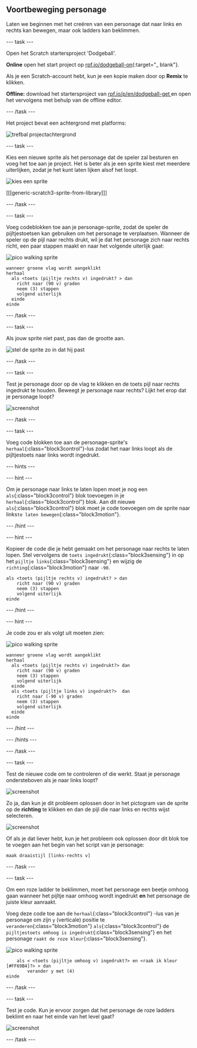 ## Voortbeweging personage

Laten we beginnen met het creëren van een personage dat naar links en rechts kan bewegen, maar ook ladders kan beklimmen.

\--- task \---

Open het Scratch startersproject 'Dodgeball'.

**Online** open het start project op [rpf.io/dodgeball-on](http://rpf.io/dodgeball-on){:target="_ blank"}.

Als je een Scratch-account hebt, kun je een kopie maken door op **Remix** te klikken.

**Offline:** download het startersproject van [rpf.io/p/en/dodgeball-get ](http://rpf.io/p/en/dodgeball-get) en open het vervolgens met behulp van de offline editor.

\--- /task \---

Het project bevat een achtergrond met platforms:

![trefbal projectachtergrond](images/dodge-background.png)

\--- task \---

Kies een nieuwe sprite als het personage dat de speler zal besturen en voeg het toe aan je project. Het is beter als je een sprite kiest met meerdere uiterlijken, zodat je het kunt laten lijken alsof het loopt.

![kies een sprite](images/dodge-characters.png)

[[[generic-scratch3-sprite-from-library]]]

\--- /task \---

\--- task \---

Voeg codeblokken toe aan je personage-sprite, zodat de speler de pijltjestoetsen kan gebruiken om het personage te verplaatsen. Wanneer de speler op de pijl naar rechts drukt, wil je dat het personage zich naar rechts richt, een paar stappen maakt en naar het volgende uiterlijk gaat:

![pico walking sprite](images/pico_walking_sprite.png)

```blocks3
wanneer groene vlag wordt aangeklikt
herhaal 
  als <toets (pijltje rechts v) ingedrukt? > dan 
    richt naar (90 v) graden
    neem (3) stappen
    volgend uiterlijk
  einde
einde
```

\--- /task \---

\--- task \---

Als jouw sprite niet past, pas dan de grootte aan.

![stel de sprite zo in dat hij past](images/dodge-sprite-size-annotated.png)

\--- /task \---

\--- task \---

Test je personage door op de vlag te klikken en de toets pijl naar rechts ingedrukt te houden. Beweegt je personage naar rechts? Lijkt het erop dat je personage loopt?

![screenshot](images/dodge-walking.png)

\--- /task \---

\--- task \---

Voeg code blokken toe aan de personage-sprite's `herhaal`{:class="block3control"}-lus zodat het naar links loopt als de pijltjestoets naar links wordt ingedrukt.

\--- hints \---

\--- hint \---

Om je personage naar links te laten lopen moet je nog een `als`{:class="block3control"} blok toevoegen in je `herhaal`{:class="block3control"} blok. Aan dit nieuwe `als`{:class="block3control"} blok moet je code toevoegen om de sprite naar links`te laten bewegen`{:class="block3motion"}.

\--- /hint \---

\--- hint \---

Kopieer de code die je hebt gemaakt om het personage naar rechts te laten lopen. Stel vervolgens de `toets ingedrukt`{:class="block3sensing"} in op het `pijltje links`{:class="block3sensing"} en wijzig de `richting`{:class="block3motion"} naar `-90`.

```blocks3
als <toets (pijltje rechts v) ingedrukt? > dan 
    richt naar (90 v) graden
    neem (3) stappen
    volgend uiterlijk
einde
```

\--- /hint \---

\--- hint \---

Je code zou er als volgt uit moeten zien:

![pico walking sprite](images/pico_walking_sprite.png)

```blocks3
wanneer groene vlag wordt aangeklikt
herhaal 
  als <toets (pijltje rechts v) ingedrukt?> dan 
    richt naar (90 v) graden
    neem (3) stappen
    volgend uiterlijk
  einde
  als <toets (pijltje links v) ingedrukt?>  dan 
    richt naar (-90 v) graden
    neem (3) stappen
    volgend uiterlijk
  einde
einde
```

\--- /hint \---

\--- /hints \---

\--- /task \---

\--- task \---

Test de nieuwe code om te controleren of die werkt. Staat je personage ondersteboven als je naar links loopt?

![screenshot](images/dodge-upside-down.png)

Zo ja, dan kun je dit probleem oplossen door in het pictogram van de sprite op de **richting** te klikken en dan de pijl die naar links en rechts wijst selecteren.

![screenshot](images/dodge-left-right-annotated.png)

Of als je dat liever hebt, kun je het probleem ook oplossen door dit blok toe te voegen aan het begin van het script van je personage:

```blocks3
maak draaistijl [links-rechts v]
```

\--- /task \---

\--- task \---

Om een roze ladder te beklimmen, moet het personage een beetje omhoog gaan wanneer het pijltje naar omhoog wordt ingedrukt **en** het personage de juiste kleur aanraakt.

Voeg deze code toe aan de `herhaal`{:class="block3control"} -lus van je personage om zijn `y` (verticale) positie te `veranderen`{:class="block3motion"} `als`{:class="block3control"} de `pijltjestoets omhoog is ingedrukt`{:class="block3sensing"} en het personage `raakt de roze kleur`{:class="block3sensing"}.

![pico walking sprite](images/pico_walking_sprite.png)

```blocks3
    als < <toets (pijltje omhoog v) ingedrukt?> en <raak ik kleur [#FF69B4]?> > dan
        verander y met (4)
einde
```

\--- /task \---

\--- task \---

Test je code. Kun je ervoor zorgen dat het personage de roze ladders beklimt en naar het einde van het level gaat?

![screenshot](images/dodge-test-character.png)

\--- /task \---